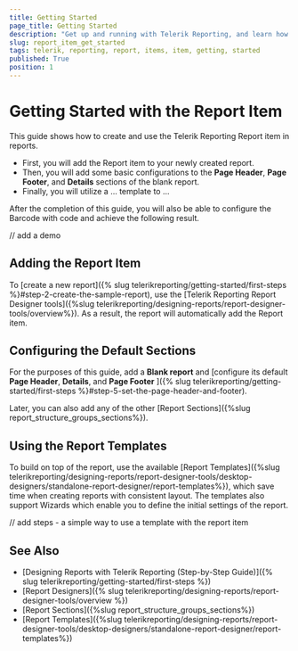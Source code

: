 ```yaml
---
title: Getting Started
page_title: Getting Started
description: "Get up and running with Telerik Reporting, and learn how to create and use the Report item in reports."
slug: report_item_get_started
tags: telerik, reporting, report, items, item, getting, started
published: True
position: 1
---
```


# Getting Started with the Report Item 

This guide shows how to create and use the Telerik Reporting Report item in reports. 

* First, you will add the Report item to your newly created report. 
* Then, you will add some basic configurations to the **Page Header**, **Page Footer**, and **Details** sections of the blank report. 
* Finally, you will utilize a ... template to ... 

After the completion of this guide, you will also be able to configure the Barcode with code and achieve the following result. 

// add a demo

## Adding the Report Item 

To [create a new report]({% slug telerikreporting/getting-started/first-steps %}#step-2-create-the-sample-report), use the [Telerik Reporting Report Designer tools]({%slug telerikreporting/designing-reports/report-designer-tools/overview%}). As a result, the report will automatically add the Report item. 

## Configuring the Default Sections

For the purposes of this guide, add a **Blank report** and [configure its default **Page Header**, **Details**, and **Page Footer** ]({% slug telerikreporting/getting-started/first-steps %}#step-5-set-the-page-header-and-footer). 

Later, you can also add any of the other [Report Sections]({%slug report_structure_groups_sections%}). 

## Using the Report Templates 

To build on top of the report, use the available [Report Templates]({%slug telerikreporting/designing-reports/report-designer-tools/desktop-designers/standalone-report-designer/report-templates%}), which save time when creating reports with consistent layout. The templates also support Wizards which enable you to define the initial settings of the report. 

// add steps - a simple way to use a template with the report item


## See Also

* [Designing Reports with Telerik Reporting (Step-by-Step Guide)]({% slug telerikreporting/getting-started/first-steps %}) 
* [Report Designers]({% slug telerikreporting/designing-reports/report-designer-tools/overview %})
* [Report Sections]({%slug report_structure_groups_sections%})
* [Report Templates]({%slug telerikreporting/designing-reports/report-designer-tools/desktop-designers/standalone-report-designer/report-templates%})
